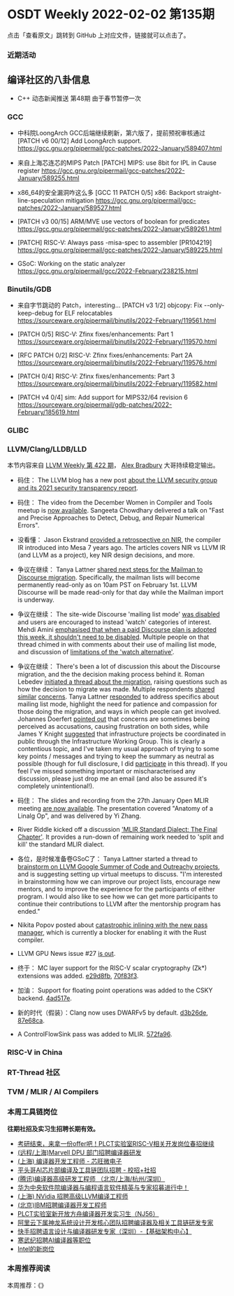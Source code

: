 # OSDT Weekly 2022-02-02 第135期

点击「查看原文」跳转到 GitHub 上对应文件，链接就可以点击了。

### 近期活动

## 编译社区的八卦信息

- C++ 动态新闻推送 第48期
  由于春节暂停一次

### GCC

- 中科院LoongArch GCC后端继续刷新，第六版了，提前预祝审核通过
  [PATCH v6 00/12] Add LoongArch support.
  https://gcc.gnu.org/pipermail/gcc-patches/2022-January/589407.html

- 来自上海芯连芯的MIPS Patch
  [PATCH] MIPS: use 8bit for IPL in Cause register
  https://gcc.gnu.org/pipermail/gcc-patches/2022-January/589255.html

- x86_64的安全漏洞咋这么多
  [GCC 11 PATCH 0/5] x86: Backport straight-line-speculation mitigation
  https://gcc.gnu.org/pipermail/gcc-patches/2022-January/589527.html

- [PATCH v3 00/15] ARM/MVE use vectors of boolean for predicates
  https://gcc.gnu.org/pipermail/gcc-patches/2022-January/589261.html

- [PATCH] RISC-V: Always pass -misa-spec to assembler [PR104219]
  https://gcc.gnu.org/pipermail/gcc-patches/2022-January/589225.html

- GSoC: Working on the static analyzer
  https://gcc.gnu.org/pipermail/gcc/2022-February/238215.html

### Binutils/GDB

- 来自字节跳动的 Patch，interesting...
  [PATCH v3 1/2] objcopy: Fix --only-keep-debug for ELF relocatables
  https://sourceware.org/pipermail/binutils/2022-February/119561.html

- [PATCH 0/5] RISC-V: Zfinx fixes/enhancements: Part 1
  https://sourceware.org/pipermail/binutils/2022-February/119570.html

- [RFC PATCH 0/2] RISC-V: Zfinx fixes/enhancements: Part 2A
  https://sourceware.org/pipermail/binutils/2022-February/119576.html

- [PATCH 0/4] RISC-V: Zfinx fixes/enhancements: Part 3
  https://sourceware.org/pipermail/binutils/2022-February/119582.html

- [PATCH v4 0/4] sim: Add support for MIPS32/64 revision 6
  https://sourceware.org/pipermail/gdb-patches/2022-February/185619.html

### GLIBC

### LLVM/Clang/LLDB/LLD

本节内容来自 [LLVM Weekly 第 422 期](http://llvmweekly.org/issue/422)，
[Alex Bradbury](https://www.linkedin.com/in/alex-bradbury/) 大哥持续稳定输出。

* 码住： The LLVM blog has a new post [about the LLVM security group and its 2021 security transparency report](https://blog.llvm.org/posts/2022-01-22-security-group-transparency-reports/).

* 码住： The video from the December Women in Compiler and Tools meetup is [now available](https://www.youtube.com/watch?v=wzyXRyX1Zyc). Sangeeta Chowdhary delivered a talk on "Fast and Precise Approaches to Detect, Debug, and Repair Numerical Errors".

* 没看懂： Jason Ekstrand [provided a retrospective on NIR](https://www.jlekstrand.net/jason/blog/2022/01/in-defense-of-nir/), the compiler IR introduced into Mesa 7 years ago. The articles covers NIR vs LLVM IR (and LLVM as a project), key NIR design decisions, and more.

* 争议在继续： Tanya Lattner [shared next steps for the Mailman to Discourse migration](https://lists.llvm.org/pipermail/llvm-dev/2022-January/154832.html).  Specifically, the mailman lists will become permanently read-only as on 10am PST on February 1st. LLVM Discourse will be made read-only for that day while the Mailman import is underway.

* 争议在继续： The site-wide Discourse 'mailing list mode' [was disabled](https://llvm.discourse.group/t/disabling-site-wide-mailing-list-mode-not-reply-by-email-or-watching-categories-via-email/6022) and users are encouraged to instead 'watch' categories of interest. Mehdi Amini [emphasised that when a paid Discourse plan is adopted this week, it shouldn't need to be disabled](https://llvm.discourse.group/t/disabling-site-wide-mailing-list-mode-not-reply-by-email-or-watching-categories-via-email/6022/37).  Multiple people on that thread chimed in with comments about their use of mailing list mode, and discussion of [limitations of the 'watch alternative'](https://llvm.discourse.group/t/disabling-site-wide-mailing-list-mode-not-reply-by-email-or-watching-categories-via-email/6022/15).

* 争议在继续： There's been a lot of discussion this about the Discourse migration, and the the decision making process behind it. Roman Lebedev [initiated a thread about the migration](https://lists.llvm.org/pipermail/llvm-dev/2022-January/154777.html), raising questions such as how the decision to migrate was made. Multiple respondents [shared](https://lists.llvm.org/pipermail/llvm-dev/2022-January/154779.html) [similar](https://lists.llvm.org/pipermail/llvm-dev/2022-January/154784.html) [concerns](https://lists.llvm.org/pipermail/llvm-dev/2022-January/154786.html).  Tanya Lattner [responded](https://lists.llvm.org/pipermail/llvm-dev/2022-January/154799.html) to address specifics about mailing list mode, highlight the need for patience and compassion for those doing the migration, and ways in which people can get involved. Johannes Doerfert [pointed out](https://lists.llvm.org/pipermail/llvm-dev/2022-January/154808.html) that concerns are sometimes being perceived as accusations, causing frustration on both sides, while James Y Knight [suggested](https://lists.llvm.org/pipermail/llvm-dev/2022-January/154816.html) that infrastructure projects be coordinated in public through the Infrastructure Working Group.  This is clearly a contentious topic, and I've taken my usual approach of trying to some key points / messages and trying to keep the summary as neutral as possible (though for full disclosure, I did [participate](https://lists.llvm.org/pipermail/llvm-dev/2022-January/154787.html) in this thread). If you feel I've missed something important or mischaracterised any discussion, please just drop me an email (and also be assured it's completely unintentional!).

* 码住： The slides and recording from the 27th January Open MLIR meeting [are now available](https://llvm.discourse.group/t/open-mlir-meeting-1-27-2022-intro-beginner-session-anatomy-of-a-linalg-op/6028).  The presentation covered "Anatomy of a Linalg Op", and was delivered by Yi Zhang.

* River Riddle kicked off a discussion ['MLIR Standard Dialect: The Final Chapter'](https://llvm.discourse.group/t/standard-dialect-the-final-chapter/6061).  It provides a run-down of remaining work needed to 'split and kill' the standard MLIR dialect.

* 各位，是时候准备卷GSoC了： Tanya Lattner started a thread to [brainstorm on LLVM Google Summer of Code and Outreachy projects](https://llvm.discourse.group/t/outreachy-google-summer-of-code-brainstorming/6125), and is suggesting setting up virtual meetups to discuss. "I'm interested in brainstorming how we can improve our project lists, encourage new mentors, and to improve the experience for the participants of either program. I would also like to see how we can get more participants to continue their contributions to LLVM after the mentorship program has ended."

* Nikita Popov posted about [catastrophic inlining with the new pass manager](https://llvm.discourse.group/t/rust-newpm-blocker-catastrophic-inlining/6171), which is currently a blocker for enabling it with the Rust compiler.

* LLVM GPU News issue #27 [is out](https://llvm.discourse.group/t/llvm-gpu-news-27-january-28-2022/6180).

* 终于： MC layer support for the RISC-V scalar cryptography (Zk*) extensions was added. [e29d8fb](https://reviews.llvm.org/rGe29d8fb16978),
  [70f83f3](https://reviews.llvm.org/rG70f83f308449).

* 加油： Support for floating point operations was added to the CSKY backend.
  [4ad517e](https://reviews.llvm.org/rG4ad517e6b090).

* 新的时代（假装）：Clang now uses DWARFv5 by default.
  [d3b26de](https://reviews.llvm.org/rGd3b26dea1610),
  [87e68ca](https://reviews.llvm.org/rG87e68cae50d7).

* A ControlFlowSink pass was added to MLIR.
  [572fa96](https://reviews.llvm.org/rG572fa9642cb5).

### RISC-V in China

### RT-Thread 社区


### TVM / MLIR / AI Compilers

### 本周工具链岗位

**往期社招及实习生招聘长期有效。**

- [考研结束，来拿一份offer吧！PLCT实验室RISC-V相关开发岗位春招继续](https://mp.weixin.qq.com/s/PWV5akv5kw3iOuHb-uSNrQ)
- [(远程/上海)Marvell DPU 部门招聘编译器研发](https://mp.weixin.qq.com/s/B6JjAhF3TZjezD1tjYHDaw)
- [(上海) 编译器开发工程师 - 芯旺微电子](https://mp.weixin.qq.com/s/nqe1-7qffnc0CaejYkpKyw)
- [平头哥AI芯片部编译及工具链团队招聘 - 校招+社招](https://mp.weixin.qq.com/s/kARbXtJotRPCNMrV-yOanA)
- [(腾讯)编译器高级研发工程师 （北京/上海/杭州/深圳）](https://mp.weixin.qq.com/s/DF-2qmHmpKZtJ1djHXM1Ug)
- [华为中央软件院编译器与编程语言软件精英与专家招募进行中！](https://mp.weixin.qq.com/s/VshbvWegM3eCdgK9d6v46A)
- [(上海) NVidia 招聘高级LLVM编译工程师](https://mp.weixin.qq.com/s/y6UmneY-UvzyhEvyCaoyEg)
- [(北京)IBM招聘编译器开发工程师](https://mp.weixin.qq.com/s/B_d1gjyrgncevOGWnV_Jfw)
- [PLCT实验室新开放方舟编译器开发实习生（NJ56）](https://mp.weixin.qq.com/s/lPp5RvjYhpDIGsp-luLzKQ)
- [阿里云下属神龙系统设计开发核心团队招聘编译器及相关工具链研发专家](https://mp.weixin.qq.com/s/h3ELBXBHfNjZCyCRixqnOQ)
- [快手招聘语言设计与编译器研发专家（深圳）-【基础架构中心】](https://mp.weixin.qq.com/s/QTWnlaBFtWQ3YThHJSIhbA)
- [寒武纪招聘AI编译器等职位](https://mp.weixin.qq.com/s/LWpDXEA2rJ1wx9mr8XoWxw)
- [Intel的新岗位](https://mp.weixin.qq.com/s/xs-deMCI4ob7WX0vIRZMZw)

### 本周推荐阅读

本周推荐：《》
